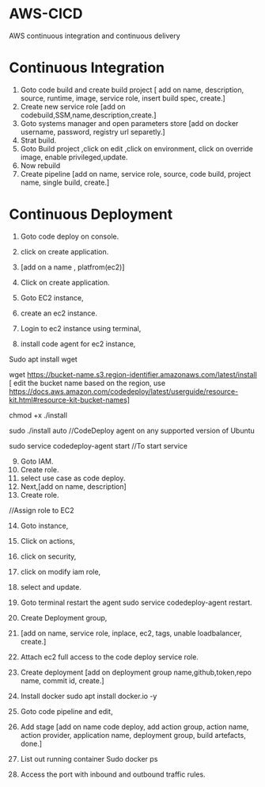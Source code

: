 # AWS-CICD
AWS continuous integration and continuous delivery


# Continuous Integration
1. Goto code build and create build project [ add on name, description, source, runtime, image, service role, insert build spec, create.]
2. Create new service role [add on codebuild,SSM,name,description,create.]
3. Goto systems manager and open parameters store [add on docker username, password, registry url separetly.]
4. Strat build.
5. Goto Build project ,click on edit ,click on environment, click on override image, enable privileged,update.
6. Now rebuild
7. Create pipeline [add on name, service role, source, code build, project name, single build, create.]

# Continuous Deployment
1. Goto code deploy on console.
2. click on create application.
3. [add on a name , platfrom(ec2)]
4. Click on create application.

5. Goto EC2 instance,
6. create an ec2 instance.

7. Login to ec2 instance using terminal,
8. install code agent for ec2 instance,

Sudo apt install wget

wget https://bucket-name.s3.region-identifier.amazonaws.com/latest/install
[ edit the bucket name based on the region, use https://docs.aws.amazon.com/codedeploy/latest/userguide/resource-kit.html#resource-kit-bucket-names]

chmod +x ./install

sudo ./install auto //CodeDeploy agent on any supported version of Ubuntu

sudo service codedeploy-agent start //To start service

9.  Goto IAM.
10. Create role.
11. select use case as code deploy.
12. Next,[add on name, description]
13. Create role.

//Assign role to EC2

14. Goto instance,
15. Click on actions,
16. click on security,
17. click on modify iam role,
18. select and update.

19. Goto terminal restart the agent sudo service codedeploy-agent restart.
20. Create Deployment group,
21. [add on name, service role, inplace, ec2, tags, unable loadbalancer, create.]

1. Attach ec2 full access to the code deploy service role.
2. Create deployment [add on deployment group name,github,token,repo name, commit id, create.]
3. Install docker sudo apt install docker.io -y

25. Goto code pipeline and edit,
26. Add stage [add on name code deploy, add action group, action name, action provider, application name, deployment group, build artefacts, done.]
27. List out running container Sudo docker  ps
28. Access the port with inbound and outbound traffic rules.

